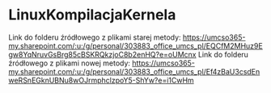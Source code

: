 # LinuxKompilacjaKernela
Link do folderu źródłowego z plikami starej metody: https://umcso365-my.sharepoint.com/:u:/g/personal/303883_office_umcs_pl/EQCfM2MHuz9Egw8YqNruvGsBrg85cBSKRQkzjoC8b2enHQ?e=oUMcnx
Link do folderu źródłowego z plikami nowej metody: https://umcso365-my.sharepoint.com/:u:/g/personal/303883_office_umcs_pl/Ef4zBaU3csdEnweRSnEGknUBNu8wOJrmphclzpoY5-ShYw?e=i1CwHm
